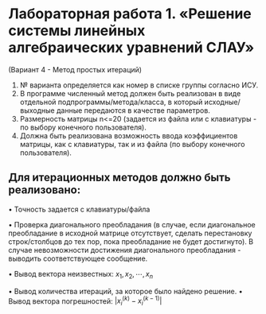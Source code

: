 # Лабораторная работа 1. «Решение системы линейных алгебраических уравнений СЛАУ»
(Вариант 4 - Метод простых итераций)
1. № варианта определяется как номер в списке группы согласно ИСУ.
2. В программе численный метод должен быть реализован в виде отдельной подпрограммы/метода/класса, в который исходные/выходные данные передаются в качестве параметров.
3. Размерность матрицы n<=20 (задается из файла или с клавиатуры - по
   выбору конечного пользователя).
4. Должна быть реализована возможность ввода коэффициентов матрицы,
   как с клавиатуры, так и из файла (по выбору конечного пользователя).

## Для итерационных методов должно быть реализовано:
• Точность задается с клавиатуры/файла

• Проверка диагонального преобладания (в случае, если диагональное
преобладание в исходной матрице отсутствует, сделать перестановку
строк/столбцов до тех пор, пока преобладание не будет достигнуто). В
случае невозможности достижения диагонального преобладания - выводить соответствующее сообщение.

• Вывод вектора неизвестных: $x_1, x_2, \cdots, x_n$

• Вывод количества итераций, за которое было найдено решение.
• Вывод вектора погрешностей: $|x_i^{(k)} - x_i^{(k - 1)}|$
